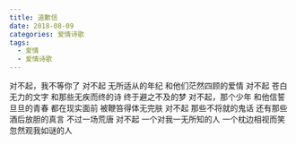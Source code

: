```yaml
---
title: 道歉信
date: 2018-08-09
categories: 爱情诗歌
tags:
  - 爱情
  - 爱情诗歌
---
```


对不起，我不等你了
对不起
无所适从的年纪
和他们茫然四顾的爱情<!--more-->
对不起
苍白无力的文字
和那些无疾而终的诗
终于避之不及的梦
对不起，那个少年
和他信誓旦旦的青春
都在现实面前
被鞭笞得体无完肤
对不起
那些不将就的鬼话
还有那些酒后放胆的真言
不过一场荒唐
对不起
一个对我一无所知的人
一个枕边相视而笑
忽然观我如谜的人